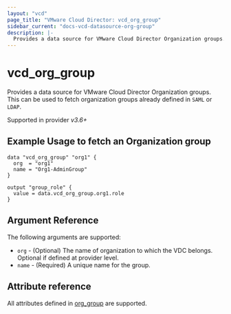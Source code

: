 ```yaml
---
layout: "vcd"
page_title: "VMware Cloud Director: vcd_org_group"
sidebar_current: "docs-vcd-datasource-org-group"
description: |-
  Provides a data source for VMware Cloud Director Organization groups.
---
```


# vcd\_org\_group

Provides a data source for VMware Cloud Director Organization groups. This can be used to fetch organization groups already defined in `SAML` or `LDAP`.

Supported in provider *v3.6+*

## Example Usage to fetch an Organization group

```hcl
data "vcd_org_group" "org1" {
  org  = "org1"
  name = "Org1-AdminGroup"
}

output "group_role" {
  value = data.vcd_org_group.org1.role
}
```


## Argument Reference

The following arguments are supported:

* `org` - (Optional) The name of organization to which the VDC belongs. Optional if defined at provider level.
* `name` - (Required) A unique name for the group.

## Attribute reference

All attributes defined in [org_group](/providers/vmware/vcd/latest/docs/resources/org_group#attribute-reference) are supported.
